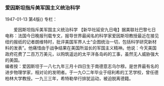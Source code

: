 ### 爱因斯坦指斥美军国主义统治科学

1947-01-13
第4版()
专栏：

　　爱因斯坦指斥美军国主义统治科学
    【新华社延安九日电】据美联社巴黎七日电称：法国今日晚报刊载专文，报导世界最闻名的科学家爱因斯坦教授最近在接见纽约报纸的记者朗维特时，批评美国军界人士“企图统治一切，包括科学研究新材料的发表”。他痛惜由于战争结果在美国所滋长的军国主义精神。他说：今天美国政府花费了二百万万美元，以购筑遥远的太平洋各岛屿的工事，虽然无人威胁强大的美国。
　　　　          
    编者按：爱因斯坦于一八七九年三月十四日生于南德意志乌尔穆。是世界最有名的进步物理学家，相对论的发明者。于一九○二年毕业于纽利希的工艺学校，曾任德柏林大学教授。一九三三年，希特勒举行排犹运动，被迫脱离德籍。
